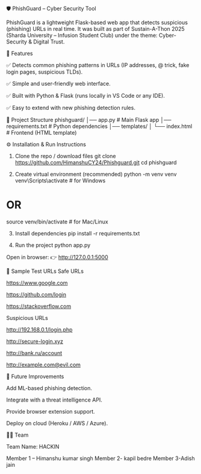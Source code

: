 🛡️ PhishGuard – Cyber Security Tool

PhishGuard is a lightweight Flask-based web app that detects suspicious (phishing) URLs in real time.
It was built as part of Sustain-A-Thon 2025 (Sharda University – Infusion Student Club) under the theme: Cyber-Security & Digital Trust.

🚀 Features

✅ Detects common phishing patterns in URLs (IP addresses, @ trick, fake login pages, suspicious TLDs).

✅ Simple and user-friendly web interface.

✅ Built with Python & Flask (runs locally in VS Code or any IDE).

✅ Easy to extend with new phishing detection rules.

📂 Project Structure
phishguard/
│── app.py               # Main Flask app
│── requirements.txt     # Python dependencies
│── templates/
│    └── index.html      # Frontend (HTML template)

⚙️ Installation & Run Instructions
1. Clone the repo / download files
git clone https://github.com/HimanshuCY24/Phishguard.git
cd phishguard

2. Create virtual environment (recommended)
python -m venv venv
venv\Scripts\activate      # for Windows
# OR
source venv/bin/activate   # for Mac/Linux

3. Install dependencies
pip install -r requirements.txt

4. Run the project
python app.py


Open in browser:
👉 http://127.0.0.1:5000

🧪 Sample Test URLs
Safe URLs

https://www.google.com

https://github.com/login

https://stackoverflow.com

Suspicious URLs

http://192.168.0.1/login.php

http://secure-login.xyz

http://bank.ru/account

http://example.com@evil.com


📌 Future Improvements

Add ML-based phishing detection.

Integrate with a threat intelligence API.

Provide browser extension support.

Deploy on cloud (Heroku / AWS / Azure).

👨‍💻 Team

Team Name: HACKIN

Member 1 – Himanshu kumar singh
Member 2- kapil bedre
Member 3-Adish jain


